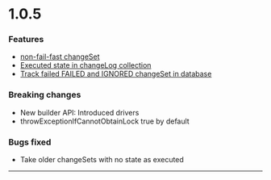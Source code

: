 # 1.0.5
### Features
* [non-fail-fast changeSet](https://github.com/cloudyrock/mongock-core/issues/2)
* [Executed state in changeLog collection](https://github.com/cloudyrock/mongock-core/issues/4)
* [Track failed FAILED and IGNORED changeSet in database](https://github.com/cloudyrock/mongock-core/issues/8)
### Breaking changes
* New builder API: Introduced drivers
* throwExceptionIfCannotObtainLock true by default
### Bugs fixed
* Take older changeSets with no state as executed
__________________________________________________